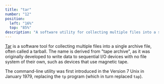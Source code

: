 ```yaml
---
title: "tar"
number: "12"
position:
  left: "16%"
  top: "85%"
description: "A software utility for collecting multiple files into a single archive file."
---
```


[Tar](https://en.wikipedia.org/wiki/Tar_(computing)) is a software tool for collecting multiple
files into a single archive file, often called a tarball.
The name is derived from "tape archive", as it was originally developed to write
data to sequential I/O devices with no file system of their own, such as devices that use magnetic tape.

The command-line utility was first introduced in the Version 7 Unix in January 1979, replacing the `tp` program (which in turn replaced `tap`).

